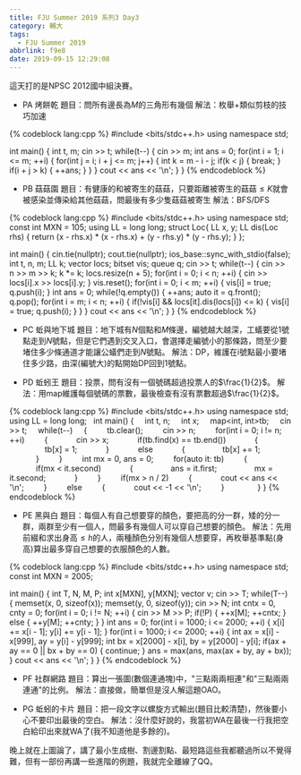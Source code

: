 ```yaml
---
title: FJU Summer 2019 系列3 Day3
category: 輔大
tags:
  - FJU Summer 2019
abbrlink: f9e8
date: 2019-09-15 12:29:08
---
```

這天打的是NPSC 2012國中組決賽。

* PA 烤餅乾
題目：問所有邊長為$M$的三角形有幾個
解法：枚舉+類似剪枝的技巧加速

{% codeblock lang:cpp %}
#include <bits/stdc++.h>
using namespace std;
 
int main()
{
    int t, m;
    cin >> t;
    while(t--)
    {
        cin >> m;
        int ans = 0;
        for(int i = 1; i <= m; ++i)
        {
            for(int j = i; i + j <= m; j++)
            {
                int k = m - i - j;
                if(k < j)
                {
                    break;
                }
                if(i + j > k)
                {
                    ++ans;
                }
            }
        }
        cout << ans << '\n';
    }
}
{% endcodeblock %}

* PB 菇菇園
題目：有健康的和被寄生的菇菇，只要距離被寄生的菇菇$\leq K$就會被感染並傳染給其他菇菇，問最後有多少隻菇菇被寄生
解法：BFS/DFS

{% codeblock lang:cpp %}
#include <bits/stdc++.h>
using namespace std;
const int MXN = 105;
using LL = long long;
struct Loc{
    LL x, y;
    LL dis(Loc rhs)
    {
        return (x - rhs.x) * (x - rhs.x) + (y - rhs.y) * (y - rhs.y);
    }
};
 
 
int main()
{
    cin.tie(nullptr);
    cout.tie(nullptr);
    ios_base::sync_with_stdio(false);
    int t, n, m;
    LL k;
    vector<Loc> locs;
    bitset<MXN> vis;
    queue<int> q;
    cin >> t;
    while(t--)
    {
        cin >> n >> m >> k;
        k *= k;
        locs.resize(n + 5);
        for(int i = 0; i < n; ++i)
        {
            cin >> locs[i].x >> locs[i].y;
        }
        vis.reset();
        for(int i = 0; i < m; ++i)
        {
            vis[i] = true;
            q.push(i);
        }
        int ans = 0;
        while(!q.empty())
        {
            ++ans;
            auto it = q.front(); q.pop();
            for(int i = m; i < n; ++i)
            {
                if(!vis[i] && locs[it].dis(locs[i]) <= k)
                {
                    vis[i] = true;
                    q.push(i);
                }
            }
        }
        cout << ans << '\n';
    }
}
{% endcodeblock %}

* PC 蚯與地下城
題目：地下城有$N$個點和$M$條邊，編號越大越深，工蟻要從$1$號點走到$N$號點，但是它們遇到交叉入口，會選擇走編號小的那條路，問至少要堵住多少條通道才能讓公蟻們走到$N$號點。
解法：DP，維護在i號點最小要堵住多少路，由深(編號大)的點開始DP回到1號點。

* PD 蚯蚓王
題目：投票，問有沒有一個號碼超過投票人的$\frac{1}{2}$。
解法：用map維護每個號碼的票數，最後檢查有沒有票數超過$\frac{1}{2}$。

{% codeblock lang:cpp %}
#include <bits/stdc++.h>
using namespace std;
using LL = long long;
 
int main()
{
    int t, n;
    int x;
    map<int, int>tb;
    cin >> t;
    while(t--)
    {
        tb.clear();
        cin >> n;
        for(int i = 0; i != n; ++i)
        {
            cin >> x;
            if(tb.find(x) == tb.end())
            {
                tb[x] = 1;
            }
            else
            {
                tb[x] += 1;
            }
        }
        int mx = 0, ans = 0;
        for(auto it: tb)
        {
            if(mx < it.second)
            {
                ans = it.first;
                mx = it.second;
            }
        }
        if(mx > n / 2)
        {
            cout << ans << '\n';
        }
        else
        {
            cout << -1 << '\n';
        }
         
    }
}
{% endcodeblock %}

* PE 黑與白
題目：每個人有自己想要穿的顏色，要把高的分一群，矮的分一群，兩群至少有一個人，問最多有幾個人可以穿自己想要的顏色。
解法：先用前綴和求出身高$\leq h$的人，兩種顏色分別有幾個人想要穿，再枚舉基準點(身高)算出最多穿自己想要的衣服顏色的人數。

{% codeblock lang:cpp %}
#include <bits/stdc++.h>
using namespace std;
const int MXN = 2005;
 
int main()
{
    int T, N, M, P;
    int x[MXN], y[MXN];
    vector<int> v;
    cin >> T;
    while(T--)
    {
        memset(x, 0, sizeof(x));
        memset(y, 0, sizeof(y));
        cin >> N;
        int cntx = 0, cnty = 0;
        for(int i = 0; i != N; ++i)
        {
            cin >> M >> P;
            if(!P)
            {
                ++x[M];
                ++cntx;
            }
            else
            {
                ++y[M];
                ++cnty;
            }
        }
        int ans = 0;
        for(int i = 1000; i <= 2000; ++i)
        {
            x[i] += x[i - 1];
            y[i] += y[i - 1];
        }
        for(int i = 1000; i <= 2000; ++i)
        {
            int ax = x[i] - x[999], ay = y[i] - y[999];
            int bx = x[2000] - x[i], by = y[2000] - y[i];
            if(ax + ay == 0 || bx + by == 0)
            {
                continue;
            }
            ans = max(ans, max(ax + by, ay + bx));
        }
        cout << ans << '\n';
    }
}
{% endcodeblock %}

* PF 社群網路
題目：算出一張圖(數個連通塊)中，"三點兩兩相連"和"三點兩兩連通"的比例。
解法：直接做，簡單但是沒人解這題OAO。

* PG 蚯蚓的卡片
題目：把一段文字以螺旋方式輸出(題目比較清楚)，然後要小心不要印出最後的空白。
解法：沒什麼好說的，我當初WA在最後一行我把空白給印出來就WA了(我不知道他是多餘的)。

晚上就在上圖論了，講了最小生成樹、割邊割點、最短路這些我都聽過所以不覺得難，但有一部份再講一些進階的例題，我就完全離線了QQ。